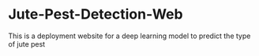 # Jute-Pest-Detection-Web
This is a deployment website for a deep learning model to predict the type of jute pest
